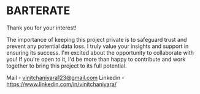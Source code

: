 # BARTERATE

Thank you for your interest! 

The importance of keeping this project private is to safeguard trust and prevent any potential data loss.
I truly value your insights and support in ensuring its success. 
I'm excited about the opportunity to collaborate with you! If you're open to it, I'd be more than happy to contribute and work together to bring this project to its full potential.

Mail - vinitchaniyara123@gmail.com  Linkedin - https://www.linkedin.com/in/vinitchaniyara/

